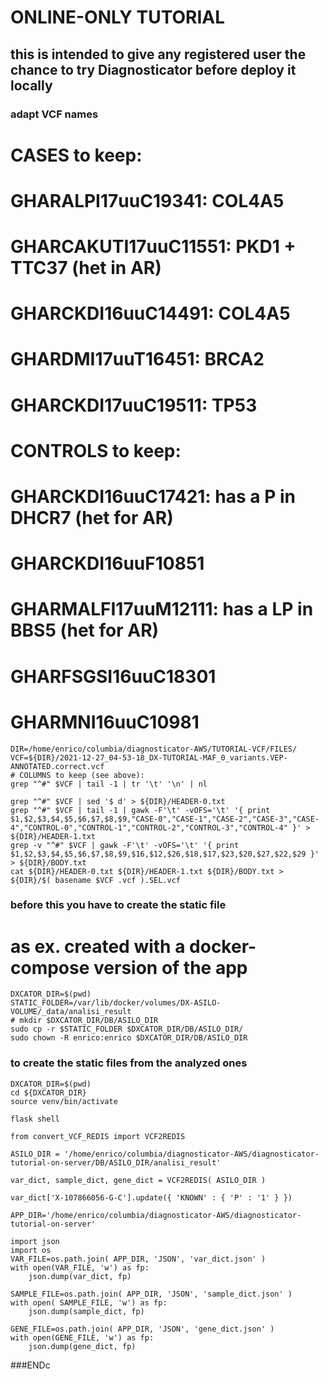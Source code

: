 # ONLINE-ONLY TUTORIAL

## this is intended to give any registered user the chance to try Diagnosticator before deploy it locally

### adapt VCF names
# CASES to keep:
#   GHARALPI17uuC19341: COL4A5
#   GHARCAKUTI17uuC11551: PKD1 + TTC37 (het in AR)
#   GHARCKDI16uuC14491: COL4A5
#   GHARDMI17uuT16451: BRCA2
#   GHARCKDI17uuC19511: TP53
# CONTROLS to keep:
#   GHARCKDI16uuC17421: has a P in DHCR7 (het for AR)
#   GHARCKDI16uuF10851
#   GHARMALFI17uuM12111: has a LP in BBS5 (het for AR)
#   GHARFSGSI16uuC18301
#   GHARMNI16uuC10981
```
DIR=/home/enrico/columbia/diagnosticator-AWS/TUTORIAL-VCF/FILES/
VCF=${DIR}/2021-12-27_04-53-18_DX-TUTORIAL-MAF_0_variants.VEP-ANNOTATED.correct.vcf
# COLUMNS to keep (see above):
grep "^#" $VCF | tail -1 | tr '\t' '\n' | nl

grep "^#" $VCF | sed '$ d' > ${DIR}/HEADER-0.txt
grep "^#" $VCF | tail -1 | gawk -F'\t' -vOFS='\t' '{ print $1,$2,$3,$4,$5,$6,$7,$8,$9,"CASE-0","CASE-1","CASE-2","CASE-3","CASE-4","CONTROL-0","CONTROL-1","CONTROL-2","CONTROL-3","CONTROL-4" }' > ${DIR}/HEADER-1.txt
grep -v "^#" $VCF | gawk -F'\t' -vOFS='\t' '{ print $1,$2,$3,$4,$5,$6,$7,$8,$9,$16,$12,$26,$18,$17,$23,$20,$27,$22,$29 }' > ${DIR}/BODY.txt
cat ${DIR}/HEADER-0.txt ${DIR}/HEADER-1.txt ${DIR}/BODY.txt > ${DIR}/$( basename $VCF .vcf ).SEL.vcf
```

### before this you have to create the static file
#     as ex. created with a docker-compose version of the app
```
DXCATOR_DIR=$(pwd)
STATIC_FOLDER=/var/lib/docker/volumes/DX-ASILO-VOLUME/_data/analisi_result
# mkdir $DXCATOR_DIR/DB/ASILO_DIR
sudo cp -r $STATIC_FOLDER $DXCATOR_DIR/DB/ASILO_DIR/
sudo chown -R enrico:enrico $DXCATOR_DIR/DB/ASILO_DIR
```

### to create the static files from the analyzed ones
```
DXCATOR_DIR=$(pwd)
cd ${DXCATOR_DIR}
source venv/bin/activate

flask shell

from convert_VCF_REDIS import VCF2REDIS

ASILO_DIR = '/home/enrico/columbia/diagnosticator-AWS/diagnosticator-tutorial-on-server/DB/ASILO_DIR/analisi_result'

var_dict, sample_dict, gene_dict = VCF2REDIS( ASILO_DIR )

var_dict['X-107866056-G-C'].update({ 'KNOWN' : { 'P' : '1' } })

APP_DIR='/home/enrico/columbia/diagnosticator-AWS/diagnosticator-tutorial-on-server'

import json
import os
VAR_FILE=os.path.join( APP_DIR, 'JSON', 'var_dict.json' )
with open(VAR_FILE, 'w') as fp:
    json.dump(var_dict, fp)

SAMPLE_FILE=os.path.join( APP_DIR, 'JSON', 'sample_dict.json' )
with open( SAMPLE_FILE, 'w') as fp:
    json.dump(sample_dict, fp)

GENE_FILE=os.path.join( APP_DIR, 'JSON', 'gene_dict.json' )
with open(GENE_FILE, 'w') as fp:
    json.dump(gene_dict, fp)
```






























###ENDc
